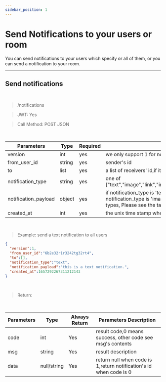 ```yaml
---
sidebar_position: 1
---
```


# Send Notifications to your users or room
You can send notifications to your users which specify or all of them, or you can send a notification to your room.
<br>

___
## Send notifications
<br />

> /notifications

> JWT: Yes

> Call Method: POST JSON

<br />

| Parameters | Type | Required |  Parameters Description|
| ---------|------ | ------------- |--------|
|version|int| yes|we only support 1 for now |
|from_user_id|string|yes|sender's id|
|to|list|yes|a list of receivers' id,if it will send to all users,then set it to empty list "[]"|
|notification_type|string|yes|one of ["text","image","link","invitecodes","audio","video","nft","trade","notification"]|
|notification_payload|object|yes|if notification_type is 'text',it is pure text, if notification_type is 'link',it is a link,if notification_type is 'image'/'audio'/'video',it is the URL of the media, for other types, Please see the tables below this form|
|created_at|int|yes|the unix time stamp when the message sent|

<br />

> Example: send a text notification to all users
```json
{
  "version":1,
  "from_user_id":"6b2e32r1r3242tg32rt4",
  "to":[],
  "notification_type":"text",
  "notification_payload":"this is a text notification.",
  "created_at":1657292267311212143
}
```


<br />

>Return:

<br />

| Parameters| Type  | Always Return |  Parameters Description|
| ----------|----- | ------------- |--------|
| code |int | Yes  |  result code,0 means success, other code see msg's contents  |
| msg |string | Yes  | result description   |
| data |null/string  | Yes  | return null when code is 1,return notification's id when code is 0 |

